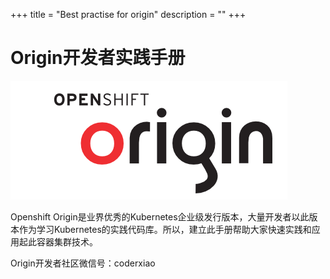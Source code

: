 +++
title = "Best practise for origin"
description = ""
+++


# Origin开发者实践手册
![logo](/index/openshift-origin-logo.png)

Openshift
Origin是业界优秀的Kubernetes企业级发行版本，大量开发者以此版本作为学习Kubernetes的实践代码库。所以，建立此手册帮助大家快速实践和应用起此容器集群技术。

Origin开发者社区微信号：coderxiao


